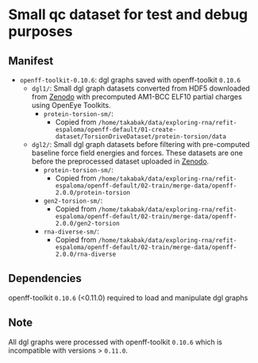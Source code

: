 # Small qc dataset for test and debug purposes


## Manifest
- `openff-toolkit-0.10.6`: dgl graphs saved with openff-toolkit `0.10.6`  
    - `dgl1/`: Small dgl graph datasets converted from HDF5 downloaded from [Zenodo](https://zenodo.org/records/8148817) with precomputed AM1-BCC ELF10 partial charges using OpenEye Toolkits.
        - `protein-torsion-sm/`: 
            - Copied from `/home/takabak/data/exploring-rna/refit-espaloma/openff-default/01-create-dataset/TorsionDriveDataset/protein-torsion/data`
    - `dgl2/`: Small dgl graph datasets before filtering with pre-computed baseline force field energies and forces. These datasets are one before the preprocessed dataset uploaded in [Zenodo](https://zenodo.org/records/8150601).
        - `protein-torsion-sm/`:  
            - Copied from `/home/takabak/data/exploring-rna/refit-espaloma/openff-default/02-train/merge-data/openff-2.0.0/protein-torsion`
        - `gen2-torsion-sm/`:  
            - Copied from `/home/takabak/data/exploring-rna/refit-espaloma/openff-default/02-train/merge-data/openff-2.0.0/gen2-torsion`
        - `rna-diverse-sm/`:  
            - Copied from `/home/takabak/data/exploring-rna/refit-espaloma/openff-default/02-train/merge-data/openff-2.0.0/rna-diverse`

## Dependencies
openff-toolkit `0.10.6` (<0.11.0) required to load and manipulate dgl graphs

## Note
All dgl graphs were processed with openff-toolkit `0.10.6` which is incompatible with versions > `0.11.0`.
